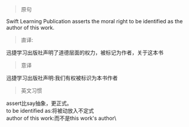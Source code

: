 >原句

Swift Learning Publication asserts the moral right to be identified as the author of this work.

>直译:

迅捷学习出版社声明了道德层面的权力，被标记为作者，关于这本书
>意译

迅捷学习出版社声明:我们有权被标识为本书作者
>英文习惯

assert比say抽象，更正式。\
to be identified as:将被动放入不定式\
author of this work:而不是this work's author\